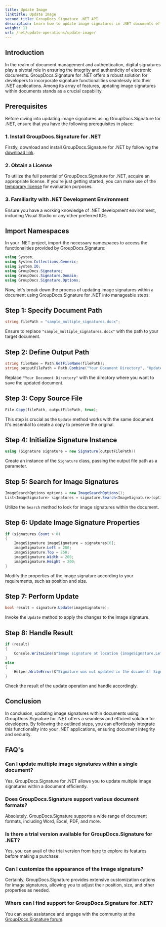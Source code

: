 ```yaml
---
title: Update Image
linktitle: Update Image
second_title: GroupDocs.Signature .NET API
description: Learn how to update image signatures in .NET documents effortlessly using GroupDocs.Signature. Enhance document security and integrity seamlessly.
weight: 11
url: /net/update-operations/update-image/
---
```

## Introduction
In the realm of document management and authentication, digital signatures play a pivotal role in ensuring the integrity and authenticity of electronic documents. GroupDocs.Signature for .NET offers a robust solution for developers to incorporate signature functionalities seamlessly into their .NET applications. Among its array of features, updating image signatures within documents stands as a crucial capability.
## Prerequisites
Before diving into updating image signatures using GroupDocs.Signature for .NET, ensure that you have the following prerequisites in place:
### 1. Install GroupDocs.Signature for .NET
Firstly, download and install GroupDocs.Signature for .NET by following the [download link](https://releases.groupdocs.com/signature/net/).
### 2. Obtain a License
To utilize the full potential of GroupDocs.Signature for .NET, acquire an appropriate license. If you're just getting started, you can make use of the [temporary license](https://purchase.groupdocs.com/temporary-license/) for evaluation purposes.
### 3. Familiarity with .NET Development Environment
Ensure you have a working knowledge of .NET development environment, including Visual Studio or any other preferred IDE.
## Import Namespaces
In your .NET project, import the necessary namespaces to access the functionalities provided by GroupDocs.Signature:
```csharp
using System;
using System.Collections.Generic;
using System.IO;
using GroupDocs.Signature;
using GroupDocs.Signature.Domain;
using GroupDocs.Signature.Options;
```

Now, let's break down the process of updating image signatures within a document using GroupDocs.Signature for .NET into manageable steps:
## Step 1: Specify Document Path
```csharp
string filePath = "sample_multiple_signatures.docx";
```
Ensure to replace `"sample_multiple_signatures.docx"` with the path to your target document.
## Step 2: Define Output Path
```csharp
string fileName = Path.GetFileName(filePath);
string outputFilePath = Path.Combine("Your Document Directory", "UpdateImage", fileName);
```
Replace `"Your Document Directory"` with the directory where you want to save the updated document.
## Step 3: Copy Source File
```csharp
File.Copy(filePath, outputFilePath, true);
```
This step is crucial as the `Update` method works with the same document. It's essential to create a copy to preserve the original.
## Step 4: Initialize Signature Instance
```csharp
using (Signature signature = new Signature(outputFilePath))
```
Create an instance of the `Signature` class, passing the output file path as a parameter.
## Step 5: Search for Image Signatures
```csharp
ImageSearchOptions options = new ImageSearchOptions();
List<ImageSignature> signatures = signature.Search<ImageSignature>(options);
```
Utilize the `Search` method to look for image signatures within the document.
## Step 6: Update Image Signature Properties
```csharp
if (signatures.Count > 0)
{
    ImageSignature imageSignature = signatures[0];
    imageSignature.Left = 200;
    imageSignature.Top = 250;
    imageSignature.Width = 200;
    imageSignature.Height = 200;
}
```
Modify the properties of the image signature according to your requirements, such as position and size.
## Step 7: Perform Update
```csharp
bool result = signature.Update(imageSignature);
```
Invoke the `Update` method to apply the changes to the image signature.
## Step 8: Handle Result
```csharp
if (result)
{
    Console.WriteLine($"Image signature at location {imageSignature.Left}x{imageSignature.Top} and Size {imageSignature.Size}' was updated in the document ['{fileName}'].");
}
else
{
    Helper.WriteError($"Signature was not updated in the document! Signature at location {imageSignature.Left}x{imageSignature.Top} and Size {imageSignature.Size} was not found!");
}
```
Check the result of the update operation and handle accordingly.
## Conclusion
In conclusion, updating image signatures within documents using GroupDocs.Signature for .NET offers a seamless and efficient solution for developers. By following the outlined steps, you can effortlessly integrate this functionality into your .NET applications, ensuring document integrity and security.
## FAQ's
### Can I update multiple image signatures within a single document?
Yes, GroupDocs.Signature for .NET allows you to update multiple image signatures within a document efficiently.
### Does GroupDocs.Signature support various document formats?
Absolutely, GroupDocs.Signature supports a wide range of document formats, including Word, Excel, PDF, and more.
### Is there a trial version available for GroupDocs.Signature for .NET?
Yes, you can avail of the trial version from [here](https://releases.groupdocs.com/) to explore its features before making a purchase.
### Can I customize the appearance of the image signature?
Certainly, GroupDocs.Signature provides extensive customization options for image signatures, allowing you to adjust their position, size, and other properties as needed.
### Where can I find support for GroupDocs.Signature for .NET?
You can seek assistance and engage with the community at the [GroupDocs.Signature forum](https://forum.groupdocs.com/c/signature/13).
